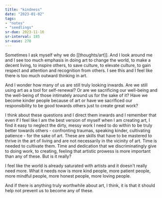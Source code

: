 ```yaml
---
title: "kindness"
date: "2023-01-02"
tags:
- "notes"
- "seedlings"
sr-due: 2023-11-16
sr-interval: 185
sr-ease: 270
---
```


Sometimes I ask myself why we do [[thoughts/art]]. And I look around me and I see too much emphasis in doing art to change the world, to make a decent living, to inspire others, to save culture, to elevate culture, to gain respect and attention and recognition from others. I see this and I feel like there is too much outward thinking in art.

And I wonder how many of us are still truly looking inwards. Are we still using art as a tool for self-renewal? Or are we sacrificing our well-being and the well-being of those intimately around us for the sake of it? Have we become kinder people because of art or have we sacrificed our responsibility to be good towards others just to create great work?

I think about these questions and I direct them inwards and I remember that even if I feel like I am the best version of myself when I am creating art, I find it easy to neglect the dirty, messy work I need to do within to be truly better towards others - confronting traumas, speaking kinder, cultivating patience - for the sake of art. These are skills that have to be mastered to thrive in the art of living and are not necessarily in the vicinity of art. Time is needed to cultivate them. Time and dedication that we discriminatingly give to doing work, to creating, feeling that artistic prowess is more important than any of these. But is it really?

I feel like the world is already saturated with artists and it doesn't really need more. What it needs now is more kind people, more patient people, more mindful people, more honest people, more loving people.

And if there is anything truly worthwhile about art, I think, it is that it should help not prevent us to become any of these.
